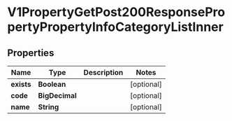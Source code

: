 

# V1PropertyGetPost200ResponsePropertyPropertyInfoCategoryListInner


## Properties

| Name | Type | Description | Notes |
|------------ | ------------- | ------------- | -------------|
|**exists** | **Boolean** |  |  [optional] |
|**code** | **BigDecimal** |  |  [optional] |
|**name** | **String** |  |  [optional] |



